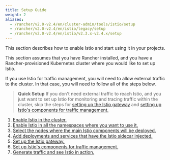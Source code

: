 ```yaml
---
title: Setup Guide
weight: 2
aliases:
  - /rancher/v2.0-v2.4/en/cluster-admin/tools/istio/setup
  - /rancher/v2.0-v2.4/en/istio/legacy/setup
  - /rancher/v2.0-v2.4/en/istio/v2.3.x-v2.4.x/setup
---
```


This section describes how to enable Istio and start using it in your projects.

This section assumes that you have Rancher installed, and you have a Rancher-provisioned Kubernetes cluster where you would like to set up Istio.

If you use Istio for traffic management, you will need to allow external traffic to the cluster. In that case, you will need to follow all of the steps below.

> **Quick Setup** If you don't need external traffic to reach Istio, and you just want to set up Istio for monitoring and tracing traffic within the cluster, skip the steps for [setting up the Istio gateway](./cluster-admin/tools/istio/setup/gateway) and [setting up Istio's components for traffic management.](./cluster-admin/tools/istio/setup/set-up-traffic-management)

1. [Enable Istio in the cluster.](./cluster-admin/tools/istio/setup/enable-istio-in-cluster)
1. [Enable Istio in all the namespaces where you want to use it.](./cluster-admin/tools/istio/setup/enable-istio-in-namespace)
1. [Select the nodes where the main Istio components will be deployed.](./cluster-admin/tools/istio/setup/node-selectors)
1. [Add deployments and services that have the Istio sidecar injected.](./cluster-admin/tools/istio/setup/deploy-workloads)
1. [Set up the Istio gateway. ](./cluster-admin/tools/istio/setup/gateway)
1. [Set up Istio's components for traffic management.](./cluster-admin/tools/istio/setup/set-up-traffic-management)
1. [Generate traffic and see Istio in action.](./cluster-admin/tools/istio/setup/#view-traffic)

